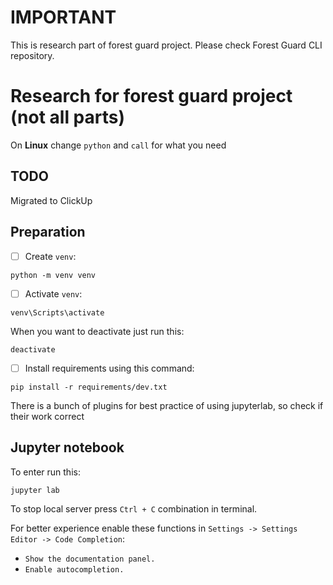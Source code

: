 # IMPORTANT

This is research part of forest guard project. Please check Forest Guard CLI repository.

# Research for **forest guard** project (not all parts)

On **Linux** change `python` and `call` for what you need

## TODO

Migrated to ClickUp

## Preparation
- [ ] Create `venv`:
```
python -m venv venv
```
- [ ] Activate `venv`:
```
venv\Scripts\activate
```
When you want to deactivate just run this:
```
deactivate
```
- [ ] Install requirements using this command:
```
pip install -r requirements/dev.txt
```
There is a bunch of plugins for best practice of using jupyterlab, so check if their work correct

## **Jupyter notebook**

To enter run this:
```
jupyter lab
```
To stop local server press `Ctrl + C` combination in terminal.

For better experience enable these functions in `Settings -> Settings Editor -> Code Completion`:
- `Show the documentation panel.`
- `Enable autocompletion.`
